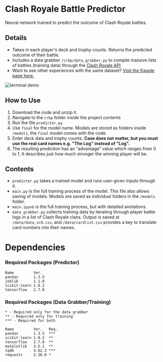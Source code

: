 # Clash Royale Battle Predictor
Neural network trained to predict the outcome of Clash Royale battles.

## Details
- Takes in each player's deck and trophy counts. Returns the predicted outcome of their battle.
- Includes a data grabber `/crbp/data_grabber.py` to compile massive lists of battles (training data) through the [Clash Royale API](https://developer.clashroyale.com)
- Want to see other experiences with the same dataset? [Visit the Kaggle page here.](https://www.kaggle.com/nonrice/clash-royale-battles-upper-ladder-december-2021)

![terminal demo](https://i.ibb.co/vBRKTJh/crbpterminaldemo.png)

## How to Use
1. Download the code and unzip it.
2. Navigate to the `crbp` folder inside the project contents
3. Run the file `predictor.py`
4. Use `final` for the model name. Models are stored as folders inside `/models`, the `final` model comes with the code.
5. Enter deck data and trophy counts. **Case does not matter, but you must use the real card names e.g. "The Log" instead of "Log".** 
6. The resulting prediction has an "advantage" value which ranges from 0 to 1. It describes just how much stronger the winning player will be.

## Contents
- `predictor.py` takes a trained model and runs user-given inputs through it.
- `main.py` is the full training process of the model. This file also allows saving of models. Models are saved as individual folders in the `/models` folder.
- `main.ipynb` is the full training process, but with detailed anotations. 
- `data_grabber.py` collects training data by iterating through player battle logs in a list of Clash Royale clans. Output is saved at `/data/data_ord.csv`, and `/data/cardlist.csv` provides a key to translate card numbers into their names.


# Dependencies
### Required Packages (Predictor)
```
Name         Ver.
pandas       1.3.5
joblib       1.1.0
scikit-learn 1.0.2
tensorflow   2.7.0
```

### Required Packages (Data Grabber/Training)
```
* - Required only for the data grabber
** - Required only for training
*** - Required for both

Name         Ver.   Req.
pandas       1.3.5  ***
scikit-learn 1.0.2  **
tensorflow   2.7.0  **
matplotlib   3.5.1  **
tqdm         4.62.3 ***
requests     2.26.0 *
```
